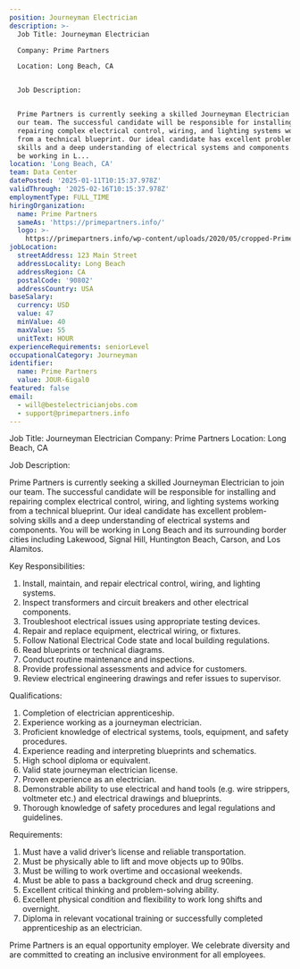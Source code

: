 ```yaml
---
position: Journeyman Electrician
description: >-
  Job Title: Journeyman Electrician

  Company: Prime Partners

  Location: Long Beach, CA


  Job Description:


  Prime Partners is currently seeking a skilled Journeyman Electrician to join
  our team. The successful candidate will be responsible for installing and
  repairing complex electrical control, wiring, and lighting systems working
  from a technical blueprint. Our ideal candidate has excellent problem-solving
  skills and a deep understanding of electrical systems and components. You will
  be working in L...
location: 'Long Beach, CA'
team: Data Center
datePosted: '2025-01-11T10:15:37.978Z'
validThrough: '2025-02-16T10:15:37.978Z'
employmentType: FULL_TIME
hiringOrganization:
  name: Prime Partners
  sameAs: 'https://primepartners.info/'
  logo: >-
    https://primepartners.info/wp-content/uploads/2020/05/cropped-Prime-Partners-Logo-NO-BG-1-1.png
jobLocation:
  streetAddress: 123 Main Street
  addressLocality: Long Beach
  addressRegion: CA
  postalCode: '90802'
  addressCountry: USA
baseSalary:
  currency: USD
  value: 47
  minValue: 40
  maxValue: 55
  unitText: HOUR
experienceRequirements: seniorLevel
occupationalCategory: Journeyman
identifier:
  name: Prime Partners
  value: JOUR-6igal0
featured: false
email:
  - will@bestelectricianjobs.com
  - support@primepartners.info
---
```




Job Title: Journeyman Electrician
Company: Prime Partners
Location: Long Beach, CA

Job Description:

Prime Partners is currently seeking a skilled Journeyman Electrician to join our team. The successful candidate will be responsible for installing and repairing complex electrical control, wiring, and lighting systems working from a technical blueprint. Our ideal candidate has excellent problem-solving skills and a deep understanding of electrical systems and components. You will be working in Long Beach and its surrounding border cities including Lakewood, Signal Hill, Huntington Beach, Carson, and Los Alamitos.

Key Responsibilities:

1. Install, maintain, and repair electrical control, wiring, and lighting systems.
2. Inspect transformers and circuit breakers and other electrical components.
3. Troubleshoot electrical issues using appropriate testing devices.
4. Repair and replace equipment, electrical wiring, or fixtures.
5. Follow National Electrical Code state and local building regulations.
6. Read blueprints or technical diagrams.
7. Conduct routine maintenance and inspections.
8. Provide professional assessments and advice for customers.
9. Review electrical engineering drawings and refer issues to supervisor.

Qualifications:

1. Completion of electrician apprenticeship.
2. Experience working as a journeyman electrician.
3. Proficient knowledge of electrical systems, tools, equipment, and safety procedures.
4. Experience reading and interpreting blueprints and schematics.
5. High school diploma or equivalent.
6. Valid state journeyman electrician license.
7. Proven experience as an electrician.
8. Demonstrable ability to use electrical and hand tools (e.g. wire strippers, voltmeter etc.) and electrical drawings and blueprints.
9. Thorough knowledge of safety procedures and legal regulations and guidelines.

Requirements:

1. Must have a valid driver’s license and reliable transportation.
2. Must be physically able to lift and move objects up to 90lbs.
3. Must be willing to work overtime and occasional weekends.
4. Must be able to pass a background check and drug screening.
5. Excellent critical thinking and problem-solving ability.
6. Excellent physical condition and flexibility to work long shifts and overnight.
7. Diploma in relevant vocational training or successfully completed apprenticeship as an electrician.

Prime Partners is an equal opportunity employer. We celebrate diversity and are committed to creating an inclusive environment for all employees.

